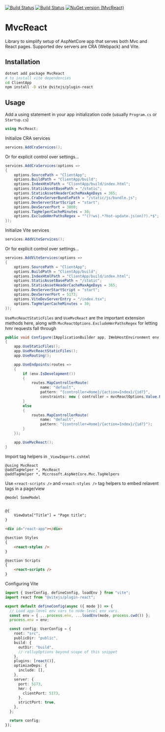 [![Build Status](https://dev.azure.com/ucdavis/MvcReact/_apis/build/status/ucdavis.MvcReact?branchName=main)](https://dev.azure.com/ucdavis/MvcReact/_build/latest?definitionId=35&branchName=main)
[![Build Status](https://github.com/ucdavis/MvcReact/actions/workflows/codeql.yml/badge.svg)](https://github.com/ucdavis/MvcReact/actions/workflows/codeql.yml/badge.svg)
[![NuGet version (MvcReact)](https://img.shields.io/nuget/v/MvcReact.svg)](https://www.nuget.org/packages/MvcReact/)


# MvcReact
Library to simplify setup of AspNetCore app that serves both Mvc and React pages.
Supported dev servers are CRA (Webpack) and Vite.

## Installation
```bash
dotnet add package MvcReact
# to install vite dependencies
cd ClientApp
npm install -D vite @vitejs/plugin-react
```


## Usage

Add a using statement in your app initialization code (usually `Program.cs` or `Startup.cs`)

```csharp
using MvcReact;
```

Initialize CRA services

```csharp
services.AddCraServices();
```

Or for explicit control over settings...

```csharp
services.AddCraServices(options =>
{
    options.SourcePath = "ClientApp";
    options.BuildPath = "ClientApp/build";
    options.IndexHtmlPath = "ClientApp/build/index.html";
    options.StaticAssetBasePath = "/static";
    options.StaticAssetHeaderCacheMaxAgeDays = 365;
    options.CraDevServerBundlePath = "/static/js/bundle.js";
    options.DevServerStartScript = "start";
    options.DevServerPort = 3000;
    options.TagHelperCacheMinutes = 30;
    options.ExcludeHmrPathsRegex = "^(?!ws|.*?hot-update.js(on)?).*$";
});
```

Initialize Vite services

```csharp
services.AddViteServices();
```

Or for explicit control over settings...

```csharp
services.AddViteServices(options =>
{
    options.SourcePath = "ClientApp";
    options.BuildPath = "ClientApp/build";
    options.IndexHtmlPath = "ClientApp/build/index.html";
    options.StaticAssetBasePath = "/static";
    options.StaticAssetHeaderCacheMaxAgeDays = 365;
    options.DevServerStartScript = "start";
    options.DevServerPort = 5173;
    options.ViteDevServerEntry = "/index.tsx";
    options.TagHelperCacheMinutes = 30;
});
```

`UseMvcReactStaticFiles` and `UseMvcReact` are the important extension methods here, along with `MvcReactOptions.ExcludeHmrPathsRegex` for letting hmr requests fall through

```csharp
public void Configure(IApplicationBuilder app, IWebHostEnvironment env, IOptions<MvcReactOptions> mvcReactOptions)
{
    app.UseStaticFiles();
    app.UseMvcReactStaticFiles();
    app.UseRouting();

    app.UseEndpoints(routes =>
    {
        if (env.IsDevelopment())
        {
            routes.MapControllerRoute(
                name: "default",
                pattern: "{controller=Home}/{action=Index}/{id?}",
                constraints: new { controller = mvcReactOptions.Value.ExcludeHmrPathsRegex });
        }
        else
        {
            routes.MapControllerRoute(
                name: "default",
                pattern: "{controller=Home}/{action=Index}/{id?}");
        }
    });

    app.UseMvcReact();
}
```

Import tag helpers in `_ViewImports.cshtml`
```cshtml
@using MvcReact 
@addTagHelper *, MvcReact
@addTagHelper *, Microsoft.AspNetCore.Mvc.TagHelpers
```

Use `<react-scripts />` and `<react-styles />` tag helpers to embed relavent tags in a page/view

```html
@model SomeModel


@{
    ViewData["Title"] = "Page title";
}

<div id="react-app"></div>

@section Styles
{
    <react-styles />
}

@section Scripts
{
    <react-scripts />
}
```

Configuring Vite

```typescript
import { UserConfig, defineConfig, loadEnv } from "vite";
import react from "@vitejs/plugin-react";

export default defineConfig(async ({ mode }) => {
  // Load app-level env vars to node-level env vars.
  const env = { ...process.env, ...loadEnv(mode, process.cwd()) };
  process.env = env;

  const config: UserConfig = {
    root: "src",
    publicDir: "public",
    build: {
      outDir: "build",
      // rollupOptions beyond scope of this snippet
    },
    plugins: [react()],
    optimizeDeps: {
      include: [],
    },
    server: {
      port: 5173,
      hmr: {
        clientPort: 5173,
      },
      strictPort: true,
    },
  };

  return config;
});
```